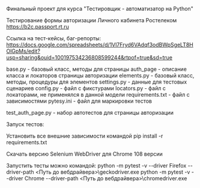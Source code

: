 Финальный проект для курса "Тестировщик - автоматизатор на Python"

Тестирование формы авторизации Личного кабинета Ростелеком https://b2c.passport.rt.ru

Ссылка на тест-кейсы, баг-репорты: https://docs.google.com/spreadsheets/d/1Vl7Fryd6VAdqf3odBWpSgeLT8HOlGpMs/edit?usp=sharing&ouid=100197534236808599244&rtpof=true&sd=true

base.py - базовый класс, методы для страницы auth_page - описание класса и локаторов страницы авторизации elements.py - базовый класс, методы, процедуры для элементов settings.py - данные для тестовых сценариев config.py - файл с фикстурами locators.py - файл с локаторами, не применялся в данной модели requirements.txt - файл с зависимостями pytesy.ini - файл для маркировки тестов

test_auth_page.py - набор автотестов для страницы авторизации

Запуск тестов:

Установить все внешние зависимости командой pip install -r requirements.txt

Скачать версию Selenium WebDriver для Chrome 108 версии

Запустить тесты можно командой: python -m pytest -v --driver Firefox --driver-path <Путь до вебдрайвера>\geckodriver.exe python -m pytest -v --driver Chrome --driver-path <Путь до вебдрайвера>\chromedriver.exe
